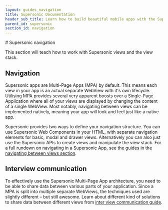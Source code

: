 ```yaml
---
layout: guides_navigation
title: Supersonic Documentation
header_sub_title: Learn how to build beautiful mobile apps with the Supersonic UI framework.
parent_id: supersonic
section_id: navigation
---
```


<section class="docs-section" id="navigation">
# Supersonic navigation

This section will teach how to work with Supersonic views and the view stack.

## Navigation

Supersonic apps are Multi-Page Apps (MPA) by default. This means each view in your app is an actual separate WebView with it's own lifecycle. Utilising MPA provides several very apparent boosts over a Single-Page Application where all of your views are displayed by changing the content of a single WebView. Most notably, navigating between views can be implemented natively, meaning your app will look and feel just like a native app.

Supersonic provides two ways to define your navigation structure. You can use Supersonic Web Components in your HTML, with separate navigation elements for basic, modal and drawer views. Alternatively you can also just use the Supersonic APIs to create views and manipulate the view stack. For a full rundown on navigating in a Supersonic App, see the guides in the [navigating between views section][navigation].

## Interview communication

To effectively use the Supersonic Multi-Page App architecture, you need to be able to share data between various parts of your application. Since a MPA is split into multiple separate WebViews, the techniques used are slightly different – but still awesome.
 Learn about different kind of solutions to share data between different views from [inter view communication guide][communication].

</section>

[navigation]: /supersonic/guides/navigation/navigating-between-views/
[communication]: /supersonic/guides/architecture/communication/




